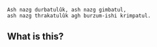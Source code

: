 ```
Ash nazg durbatulûk, ash nazg gimbatul,
ash nazg thrakatulûk agh burzum-ishi krimpatul.
```

## What is this?